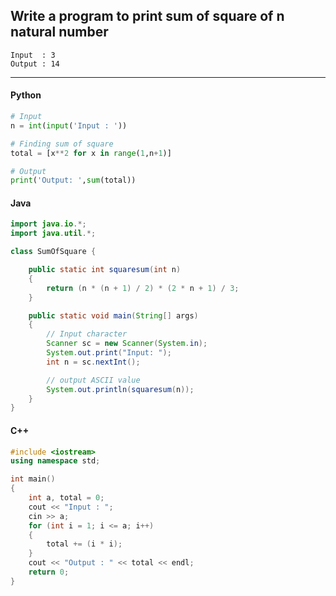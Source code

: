 ## Write a program to print sum of square of n natural number

```
Input  : 3
Output : 14
```

---

<CodeBlock slots="heading, code" repeat="3" languages="Python, Java, C++" />

#### Python

```python
# Input
n = int(input('Input : '))

# Finding sum of square
total = [x**2 for x in range(1,n+1)]

# Output
print('Output: ',sum(total))
```

#### Java

```java
import java.io.*;
import java.util.*;

class SumOfSquare {

    public static int squaresum(int n)
    {
        return (n * (n + 1) / 2) * (2 * n + 1) / 3;
    }

    public static void main(String[] args)
    {
        // Input character
        Scanner sc = new Scanner(System.in);
        System.out.print("Input: ");
        int n = sc.nextInt();

        // output ASCII value
        System.out.println(squaresum(n));
    }
}
```

#### C++

```cpp
#include <iostream>
using namespace std;

int main()
{
    int a, total = 0;
    cout << "Input : ";
    cin >> a;
    for (int i = 1; i <= a; i++)
    {
        total += (i * i);
    }
    cout << "Output : " << total << endl;
    return 0;
}
```
